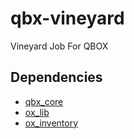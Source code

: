 # qbx-vineyard

Vineyard Job For QBOX

## Dependencies

- [qbx_core](https://github.com/Qbox-project/qbx_core)
- [ox_lib](https://github.com/communityox/ox_lib)
- [ox_inventory](https://github.com/communityox/ox_inventory)
